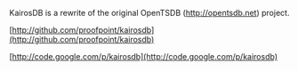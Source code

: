 KairosDB is a rewrite of the original OpenTSDB (http://opentsdb.net) project.

[http://github.com/proofpoint/kairosdb](http://github.com/proofpoint/kairosdb)

[http://code.google.com/p/kairosdb](http://code.google.com/p/kairosdb)
